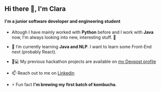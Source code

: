 ## Hi there 👋, I'm Clara

#### I'm a junior software developer and engineering student

- Altough I have mainly worked with **Python** before and I work with **Java** now, I'm always looking into new, interesting stuff. 👀

- 🌱 I’m currently learning **Java and NLP**. I want to learn some Front-End next (probably React).

- 👩💻 My previous hackathon projects are available on [my Devpost profile](https://devpost.com/crullr99)

- 📫 Reach out to me on [Linkedin](https://www.linkedin.com/in/clara-rull/)

- ⚡ Fun fact **I'm brewing my first batch of kombucha**.
